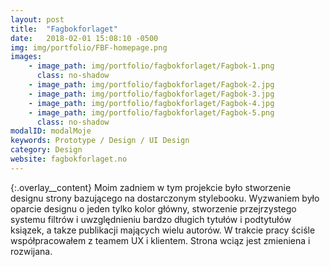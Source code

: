 ```yaml
---
layout: post
title:  "Fagbokforlaget"
date:   2018-02-01 15:08:10 -0500
img: img/portfolio/FBF-homepage.png
images: 
    - image_path: img/portfolio/fagbokforlaget/Fagbok-1.png
      class: no-shadow
    - image_path: img/portfolio/fagbokforlaget/Fagbok-2.jpg
    - image_path: img/portfolio/fagbokforlaget/Fagbok-3.jpg
    - image_path: img/portfolio/fagbokforlaget/Fagbok-4.jpg
    - image_path: img/portfolio/fagbokforlaget/Fagbok-5.png
      class: no-shadow
modalID: modalMoje
keywords: Prototype / Design / UI Design
category: Design
website: fagbokforlaget.no
---
```

{:.overlay__content}
Moim zadniem w tym projekcie było stworzenie designu strony bazującego na dostarczonym stylebooku. Wyzwaniem było oparcie designu o jeden tylko kolor główny, stworzenie przejrzystego systemu filtrów i uwzględnieniu bardzo długich tytułów i podtytułów ksiązek, a takze publikacji mających wielu autorów. W trakcie pracy ściśle współpracowałem z teamem UX i klientem. Strona wciąz jest zmieniena i rozwijana.